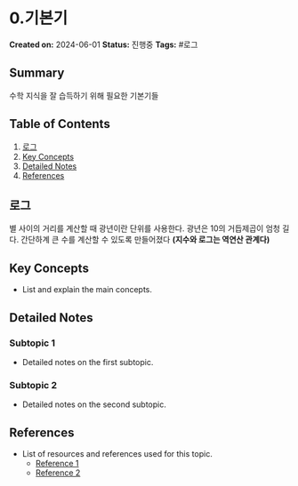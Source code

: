 # 0.기본기

**Created on:** 2024-06-01
**Status:** 진행중
**Tags:** #로그

## Summary
수학 지식을 잘 습득하기 위해 필요한 기본기들

## Table of Contents
1. [로그](#로그)
2. [Key Concepts](#key-concepts)
3. [Detailed Notes](#detailed-notes)
4. [References](#references)

## 로그

별 사이의 거리를 계산할 때 광년이란 단위를 사용한다. 광년은 10의 거듭제곱이 엄청 길다. 간단하계 큰 수를 계산할 수 있도록 만들어졌다 **(지수와 로그는 역연산 관계다)**





## Key Concepts
- List and explain the main concepts.

## Detailed Notes
### Subtopic 1
- Detailed notes on the first subtopic.

### Subtopic 2
- Detailed notes on the second subtopic.

## References
- List of resources and references used for this topic.
  - [Reference 1](#)
  - [Reference 2](#)
